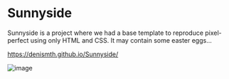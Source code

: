 # Sunnyside

Sunnyside is a project where we had a base template to reproduce pixel-perfect using only HTML and CSS.
It may contain some easter eggs...

https://denismth.github.io/Sunnyside/

![image](https://github.com/DenisMth/Sunnyside/assets/151639749/c28076c9-6654-4d7c-920a-99b5a8f512ae)

